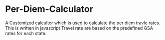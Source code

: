 # Per-Diem-Calculator
A Customized calcultor which is used to calculate the per diem travle rates. 
This is written in javascript 
Travel rate are based on the predefined GSA rates for each state.
